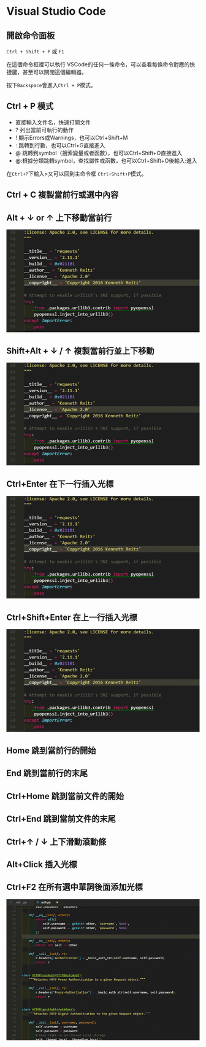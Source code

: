 # Visual Studio Code
## 開啟命令面板
`Ctrl + Shift + P` 或 `F1`

在這個命令框裡可以執行 VSCode的任何一條命令，可以查看每條命令對應的快捷鍵，甚至可以關閉這個編輯器。

按下`Backspace`會進入`Ctrl + P`模式。
## Ctrl + P 模式
+ 直接輸入文件名，快速打開文件
+ ? 列出當前可執行的動作
+ ! 顯示Errors或Warnings，也可以Ctrl+Shift+M
+ : 跳轉到行數，也可以Ctrl+G直接進入
+ @ 跳轉到symbol（搜索變量或者函數），也可以Ctrl+Shift+O直接進入
+ @:根據分類跳轉symbol，查找屬性或函數，也可以Ctrl+Shift+O後輸入:進入

在`Ctrl+P`下輸入>又可以回到主命令框 `Ctrl+Shift+P`模式。

## Ctrl + C 複製當前行或選中內容

## Alt + ↓ or ↑ 上下移動當前行

![](alt-up.gif)

## Shift+Alt + ↓ / ↑ 複製當前行並上下移動

![](alt-shift-up.gif)

## Ctrl+Enter 在下一行插入光標

![](ctrl-enter.gif)

## Ctrl+Shift+Enter 在上一行插入光標

![](ctrl-shift-enter.gif)

## Home 跳到當前行的開始

## End 跳到當前行的末尾

## Ctrl+Home 跳到當前文件的開始

## Ctrl+End 跳到當前文件的末尾

## Ctrl+↑ / ↓ 上下滑動滾動條

## Alt+Click 插入光標

## Ctrl+F2 在所有選中單詞後面添加光標

![](ctrl-f2.gif)

